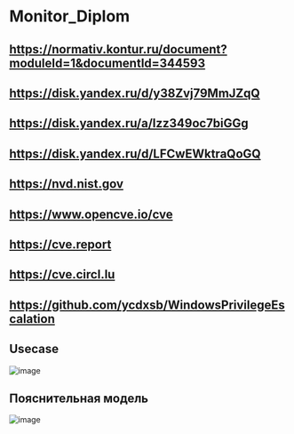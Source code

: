 # Monitor_Diplom

## https://normativ.kontur.ru/document?moduleId=1&documentId=344593

## https://disk.yandex.ru/d/y38Zvj79MmJZqQ

## https://disk.yandex.ru/a/Izz349oc7biGGg

## https://disk.yandex.ru/d/LFCwEWktraQoGQ

## https://nvd.nist.gov

## https://www.opencve.io/cve

## https://cve.report

## https://cve.circl.lu

## https://github.com/ycdxsb/WindowsPrivilegeEscalation

## Usecase
![image](https://github.com/fsocietyV/Monitor_Diplom/assets/72657447/28e05727-dffb-475e-9fb8-e001b3946a8f)

## Пояснительная модель
![image](https://github.com/fsocietyV/Monitor_Diplom/assets/72657447/7eb1ca4c-a458-4629-a4ba-95b462aa7d22)
